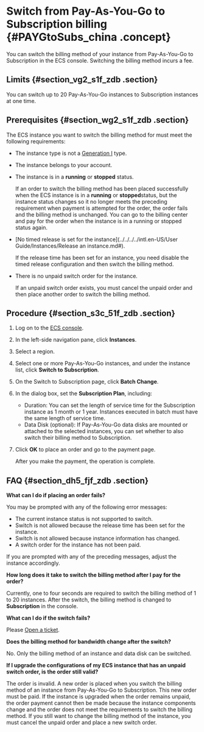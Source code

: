 # Switch from Pay-As-You-Go to Subscription billing {#PAYGtoSubs_china .concept}

You can switch the billing method of your instance from Pay-As-You-Go to Subscription in the ECS console. Switching the billing method incurs a fee.

## Limits {#section_vg2_s1f_zdb .section}

You can switch up to 20 Pay-As-You-Go instances to Subscription instances at one time.

## Prerequisites {#section_wg2_s1f_zdb .section}

The ECS instance you want to switch the billing method for must meet the following requirements:

-   The instance type is not a [Generation I](https://www.alibabacloud.com/help/doc-detail/55263.htm) type.

-   The instance belongs to your account.

-   The instance is in a **running** or **stopped** status.

    If an order to switch the billing method has been placed successfully when the ECS instance is in a **running** or **stopped**status, but the instance status changes so it no longer meets the preceding requirement when payment is attempted for the order, the order fails and the billing method is unchanged. You can go to the billing center and pay for the order when the instance is in a running or stopped status again.

-   [No timed release is set for the instance](../../../../intl.en-US/User Guide/Instances/Release an instance.md#).

    If the release time has been set for an instance, you need disable the timed release configuration and then switch the billing method.

-   There is no unpaid switch order for the instance.

    If an unpaid switch order exists, you must cancel the unpaid order and then place another order to switch the billing method.


## Procedure {#section_s3c_51f_zdb .section}

1.  Log on to the [ECS console](https://ecs.console.aliyun.com/).
2.  In the left-side navigation pane, click **Instances**.
3.  Select a region.
4.  Select one or more Pay-As-You-Go instances, and under the instance list, click **Switch to Subscription**.
5.  On the Switch to Subscription page, click **Batch Change**.
6.  In the dialog box, set the **Subscription Plan**, including:
    -   Duration: You can set the length of service time for the Subscription instance as 1 month or 1 year. Instances executed in batch must have the same length of service time.
    -   Data Disk \(optional\): If Pay-As-You-Go data disks are mounted or attached to the selected instances, you can set whether to also switch their billing method to Subscription.
7.  Click **OK** to place an order and go to the payment page.

    After you make the payment, the operation is complete.


## FAQ {#section_dh5_fjf_zdb .section}

**What can I do if placing an order fails?**

You may be prompted with any of the following error messages:

-   The current instance status is not supported to switch.
-   Switch is not allowed because the release time has been set for the instance.
-   Switch is not allowed because instance information has changed.
-   A switch order for the instance has not been paid.

If you are prompted with any of the preceding messages, adjust the instance accordingly.

**How long does it take to switch the billing method after I pay for the order?**

Currently, one to four seconds are required to switch the billing method of 1 to 20 instances. After the switch, the billing method is changed to **Subscription** in the console.

**What can I do if the switch fails?**

Please [Open a ticket](https://workorder-intl.console.aliyun.com/#/ticket/createIndex).

**Does the billing method for bandwidth change after the switch?**

No. Only the billing method of an instance and data disk can be switched.

**If I upgrade the configurations of my ECS instance that has an unpaid switch order, is the order still valid?**

The order is invalid. A new order is placed when you switch the billing method of an instance from Pay-As-You-Go to Subscription. This new order must be paid. If the instance is upgraded when the order remains unpaid, the order payment cannot then be made because the instance components change and the order does not meet the requirements to switch the billing method. If you still want to change the billing method of the instance, you must cancel the unpaid order and place a new switch order.

